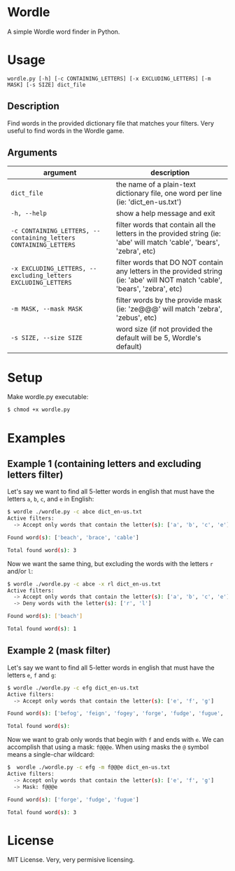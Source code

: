 # Wordle
A simple Wordle word finder in Python.

# Usage

`wordle.py [-h] [-c CONTAINING_LETTERS] [-x EXCLUDING_LETTERS] [-m MASK] [-s SIZE] dict_file`

## Description
Find words in the provided dictionary file that matches your filters. Very useful to find words in the Wordle game.

## Arguments
|argument|description|
|-|-|
|`dict_file`|the name of a plain-text dictionary file, one word per line (ie: 'dict_en-us.txt')|
|`-h, --help`|show a help message and exit|
|`-c CONTAINING_LETTERS, --containing_letters CONTAINING_LETTERS`|filter words that contain all the letters in the provided string (ie: 'abe' will match 'cable', 'bears', 'zebra', etc)
|`-x EXCLUDING_LETTERS, --excluding_letters EXCLUDING_LETTERS`|filter words that DO NOT contain any letters in the provided string (ie: 'abe' will NOT match 'cable', 'bears', 'zebra', etc)
|`-m MASK, --mask MASK`|filter words by the provide mask (ie: 'ze@@@' will match 'zebra', 'zebus', etc)
|`-s SIZE, --size SIZE`|word size (if not provided the default will be 5, Wordle's default)

# Setup
Make wordle.py executable:

```sh
$ chmod +x wordle.py
```

# Examples
## Example 1 (containing letters and excluding letters filter)
Let's say we want to find all 5-letter words in english that must have the letters `a`, `b`, `c`, and `e` in English:
```bash
$ wordle ./wordle.py -c abce dict_en-us.txt
Active filters:
  -> Accept only words that contain the letter(s): ['a', 'b', 'c', 'e']

Found word(s): ['beach', 'brace', 'cable']

Total found word(s): 3

```
Now we want the same thing, but excluding the words with the letters `r` and/or `l`:
```bash
$ wordle ./wordle.py -c abce -x rl dict_en-us.txt
Active filters:
  -> Accept only words that contain the letter(s): ['a', 'b', 'c', 'e']
  -> Deny words with the letter(s): ['r', 'l']

Found word(s): ['beach']

Total found word(s): 1
```

## Example 2 (mask filter)
Let's say we want to find all 5-letter words in english that must have the letters `e`, `f` and `g`:
```bash
$ wordle ./wordle.py -c efg dict_en-us.txt
Active filters:
  -> Accept only words that contain the letter(s): ['e', 'f', 'g']

Found word(s): ['befog', 'feign', 'fogey', 'forge', 'fudge', 'fugue', 'gaffe', 'gofer', 'grief']

Total found word(s):
```
Now we want to grab only words that begin with `f` and ends with `e`. We can accomplish that using a mask: `f@@@e`. When using masks the `@` symbol means a single-char wildcard:
```bash
$  wordle ./wordle.py -c efg -m f@@@e dict_en-us.txt
Active filters:
  -> Accept only words that contain the letter(s): ['e', 'f', 'g']
  -> Mask: f@@@e

Found word(s): ['forge', 'fudge', 'fugue']

Total found word(s): 3

```


# License
MIT License.
Very, very permisive licensing.
